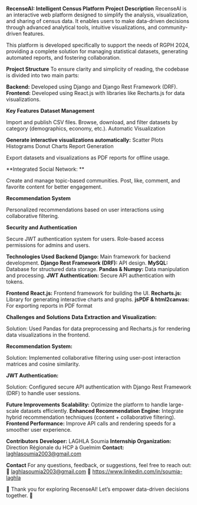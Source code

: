 **RecenseAI: Intelligent Census Platform**
**Project Description**
RecenseAI is an interactive web platform designed to simplify the analysis, visualization, and sharing of census data. It enables users to make data-driven decisions through advanced analytical tools, intuitive visualizations, and community-driven features.

This platform is developed specifically to support the needs of RGPH 2024, providing a complete solution for managing statistical datasets, generating automated reports, and fostering collaboration.

**Project Structure**
To ensure clarity and simplicity of reading, the codebase is divided into two main parts:

**Backend:** Developed using Django and Django Rest Framework (DRF).
**Frontend:** Developed using React.js with libraries like Recharts.js for data visualizations.

**Key Features**
**Dataset Management**

Import and publish CSV files.
Browse, download, and filter datasets by category (demographics, economy, etc.).
Automatic Visualization

**Generate interactive visualizations automatically:**
Scatter Plots
Histograms
Donut Charts
Report Generation

Export datasets and visualizations as PDF reports for offline usage.

**Integrated Social Network: **

Create and manage topic-based communities.
Post, like, comment, and favorite content for better engagement.

**Recommendation System**

Personalized recommendations based on user interactions using collaborative filtering.

**Security and Authentication**

Secure JWT authentication system for users.
Role-based access permissions for admins and users.


**Technologies Used**
**Backend**
**Django:** Main framework for backend development.
**Django Rest Framework (DRF):** API design.
**MySQL:** Database for structured data storage.
**Pandas & Numpy:** Data manipulation and processing.
**JWT Authentication:** Secure API authentication with tokens.

**Frontend**
**React.js:** Frontend framework for building the UI.
**Recharts.js:** Library for generating interactive charts and graphs.
**jsPDF & html2canvas:** For exporting reports in PDF format

**Challenges and Solutions**
**Data Extraction and Visualization:**

Solution: Used Pandas for data preprocessing and Recharts.js for rendering data visualizations in the frontend.

**Recommendation System:**

Solution: Implemented collaborative filtering using user-post interaction matrices and cosine similarity.

**JWT Authentication:**

Solution: Configured secure API authentication with Django Rest Framework (DRF) to handle user sessions.

**Future Improvements**
**Scalability:** Optimize the platform to handle large-scale datasets efficiently.
**Enhanced Recommendation Engine:** Integrate hybrid recommendation techniques (content + collaborative filtering).
**Frontend Performance:** Improve API calls and rendering speeds for a smoother user experience.

**Contributors**
**Developer:** LAGHLA Soumia
**Internship Organization:** Direction Régionale du HCP à Guelmim
**Contact:** laghlasoumia2003@gmail.com

**Contact**
For any questions, feedback, or suggestions, feel free to reach out:
📧 laghlasoumia2003@gmail.com
🚀 https://www.linkedin.com/in/soumia-laghla


🎉 Thank you for exploring RecenseAI! Let’s empower data-driven decisions together. 🚀
